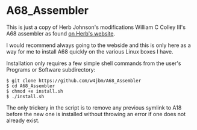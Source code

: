 # A68_Assembler

This is just a copy of Herb Johnson's modifications William C Colley III's A68 assembler as found [on Herb's website](https://www.retrotechnology.com/restore/a68.html).

I would recommend always going to the webside and this is only here as a way for me to install A68 quickly on the various Linux boxes I have.

Installation only requires a few simple shell commands from the user's Programs or Software subdirectory:
```
$ git clone https://github.com/w4jbm/A68_Assembler
$ cd A68_Assembler
$ chmod +x install.sh
$ ./install.sh
```
The only trickery in the script is to remove any previous symlink to A18 before the new one is installed without throwing an error if one does not already exist.
